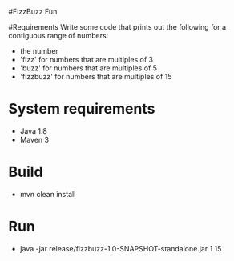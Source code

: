 #FizzBuzz Fun

#Requirements
Write some code that prints out the following for a contiguous range of numbers:
* the number
* 'fizz' for numbers that are multiples of 3
* 'buzz' for numbers that are multiples of 5
* 'fizzbuzz' for numbers that are multiples of 15

# System requirements
- Java 1.8
- Maven 3

# Build
- mvn clean install

# Run
- java -jar release/fizzbuzz-1.0-SNAPSHOT-standalone.jar 1 15
